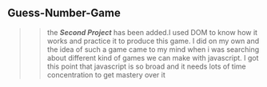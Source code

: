 ## Guess-Number-Game

>> the ***Second Project*** has been added.I used DOM to know how it works and practice it to produce this game. I did on my own and the idea of such a game came to my mind when i was searching about different kind of games we can make with javascript. I got this point that javascript is so broad and it needs lots of time concentration to get mastery over it
